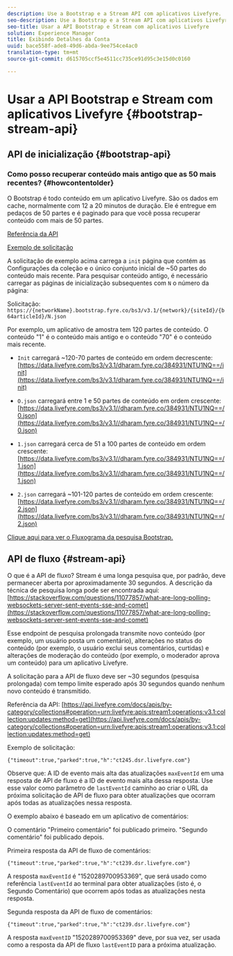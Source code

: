 ```yaml
---
description: Use a Bootstrap e a Stream API com aplicativos Livefyre.
seo-description: Use a Bootstrap e a Stream API com aplicativos Livefyre.
seo-title: Usar a API Bootstrap e Stream com aplicativos Livefyre
solution: Experience Manager
title: Exibindo Detalhes da Conta
uuid: bace558f-ade8-49d6-abda-9ee754ce4ac0
translation-type: tm+mt
source-git-commit: d615705ccf5e4511cc735ce91d95c3e15d0c0160

---
```



# Usar a API Bootstrap e Stream com aplicativos Livefyre {#bootstrap-stream-api}

## API de inicialização {#bootstrap-api}

### Como posso recuperar conteúdo mais antigo que as 50 mais recentes? {#howcontentolder}

O Bootstrap é todo conteúdo em um aplicativo Livefyre. São os dados em cache, normalmente com 12 a 20 minutos de duração. Ele é entregue em pedaços de 50 partes e é paginado para que você possa recuperar conteúdo com mais de 50 partes.

[Referência da API](https://api.livefyre.com/docs/apis/by-category/collections#operation=urn:livefyre:apis:bootstrap:operations:bs3:v3.1:network:site:article:init:method=get)

[Exemplo de solicitação](https://data.livefyre.com/bs3/v3.1/dharam.fyre.co/384931/NTU1NQ==/init)

A solicitação de exemplo acima carrega a `init` página que contém as Configurações da coleção e o único conjunto inicial de ~50 partes do conteúdo mais recente. Para pesquisar conteúdo antigo, é necessário carregar as páginas de inicialização subsequentes com `N` o número da página:

Solicitação: `https://{networkName}.bootstrap.fyre.co/bs3/v3.1/{network}/{siteId}/{b64articleId}/N.json`

Por exemplo, um aplicativo de amostra tem 120 partes de conteúdo. O conteúdo "1" é o conteúdo mais antigo e o conteúdo "70" é o conteúdo mais recente.

* `Init` carregará ~120-70 partes de conteúdo em ordem decrescente: [https://data.livefyre.com/bs3/v3.1/dharam.fyre.co/384931/NTU1NQ==/init](https://data.livefyre.com/bs3/v3.1/dharam.fyre.co/384931/NTU1NQ==/init)

* `O.json` carregará entre 1 e 50 partes de conteúdo em ordem crescente: [https://data.livefyre.com/bs3/v3.1//dharam.fyre.co/384931/NTU1NQ==/0.json](https://data.livefyre.com/bs3/v3.1//dharam.fyre.co/384931/NTU1NQ==/0.json)

* `1.json` carregará cerca de 51 a 100 partes de conteúdo em ordem crescente: [https://data.livefyre.com/bs3/v3.1//dharam.fyre.co/384931/NTU1NQ==/1.json](https://data.livefyre.com/bs3/v3.1//dharam.fyre.co/384931/NTU1NQ==/1.json)

* `2.json` carregará ~101-120 partes de conteúdo em ordem crescente:[https://data.livefyre.com/bs3/v3.1//dharam.fyre.co/384931/NTU1NQ==/2.json](https://data.livefyre.com/bs3/v3.1//dharam.fyre.co/384931/NTU1NQ==/2.json)

[Clique aqui para ver o Fluxograma da pesquisa Bootstrap.](https://marketing-resource-help.s3.amazonaws.com/resources/help/en_US/livefyre/bootstrap-poll-flowchart.pdf)

## API de fluxo {#stream-api}

O que é a API de fluxo?
Stream é uma longa pesquisa que, por padrão, deve permanecer aberta por aproximadamente 30 segundos. A descrição da técnica de pesquisa longa pode ser encontrada aqui: [https://stackoverflow.com/questions/11077857/what-are-long-polling-websockets-server-sent-events-sse-and-comet](https://stackoverflow.com/questions/11077857/what-are-long-polling-websockets-server-sent-events-sse-and-comet)

Esse endpoint de pesquisa prolongada transmite novo conteúdo (por exemplo, um usuário posta um comentário), alterações no status do conteúdo (por exemplo, o usuário exclui seus comentários, curtidas) e alterações de moderação do conteúdo (por exemplo, o moderador aprova um conteúdo) para um aplicativo Livefyre.

A solicitação para a API de fluxo deve ser ~30 segundos (pesquisa prolongada) com tempo limite esperado após 30 segundos quando nenhum novo conteúdo é transmitido.

Referência da API: [https://api.livefyre.com/docs/apis/by-category/collections#operation=urn:livefyre:apis:stream1:operations:v3.1:collection:updates:method=get](https://api.livefyre.com/docs/apis/by-category/collections#operation=urn:livefyre:apis:stream1:operations:v3.1:collection:updates:method=get)

Exemplo de solicitação:

`{"timeout":true,"parked":true,"h":"ct245.dsr.livefyre.com"}`

Observe que: A ID de evento mais alta das atualizações `maxEventId` em uma resposta de API de fluxo é a ID de evento mais alta dessa resposta. Use esse valor como parâmetro de `lastEventId` caminho ao criar o URL da próxima solicitação de API de fluxo para obter atualizações que ocorram após todas as atualizações nessa resposta.

O exemplo abaixo é baseado em um aplicativo de comentários:

O comentário "Primeiro comentário" foi publicado primeiro. "Segundo comentário" foi publicado depois.

Primeira resposta da API de fluxo de comentários:

`{"timeout":true,"parked":true,"h":"ct239.dsr.livefyre.com"}`

A resposta `maxEventId` é "1520289700953369", que será usado como referência `lastEventId` ao terminal para obter atualizações (isto é, o Segundo Comentário) que ocorrem após todas as atualizações nesta resposta.

Segunda resposta da API de fluxo de comentários:

`{"timeout":true,"parked":true,"h":"ct239.dsr.livefyre.com"}`

A resposta `maxEventID` "1520289700953369" deve, por sua vez, ser usada como a resposta da API de fluxo `lastEventID` para a próxima atualização.